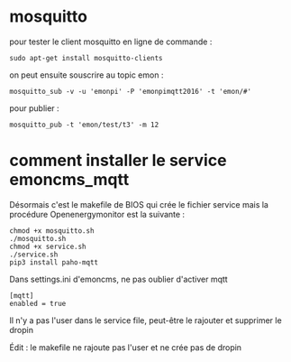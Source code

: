 # mosquitto

pour tester le client mosquitto en ligne de commande :
```
sudo apt-get install mosquitto-clients
```
on peut ensuite souscrire au topic emon :
```
mosquitto_sub -v -u 'emonpi' -P 'emonpimqtt2016' -t 'emon/#'
```
pour publier :
```
mosquitto_pub -t 'emon/test/t3' -m 12
```


# comment installer le service emoncms_mqtt

Désormais c'est le makefile de BIOS qui crée le fichier service mais la procédure Openenergymonitor est la suivante :
 
```
chmod +x mosquitto.sh
./mosquitto.sh
chmod +x service.sh
./service.sh
pip3 install paho-mqtt
```
Dans settings.ini d'emoncms, ne pas oublier d'activer mqtt
```
[mqtt]
enabled = true
```
Il n'y a pas l'user dans le service file, peut-être le rajouter et supprimer le dropin

Édit : le makefile ne rajoute pas l'user et ne crée pas de dropin
